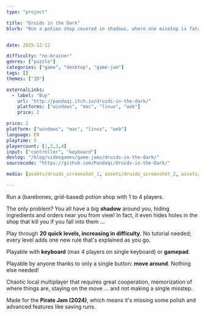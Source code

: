 ```yaml
---
type: "project"

title: "Druids in the Dark"
blurb: "Run a potion shop covered in shadows, where one misstep is fatal."


date: 2025-12-12

difficulty: "no-brainer"
genres: ["puzzle"]
categories: ["game", "desktop", "game-jam"]
tags: []
themes: ["2D"]

externalLinks:
  - label: "Buy"
    url: "http://pandaqi.itch.io/druids-in-the-dark/"
    platforms: ["windows", "mac", "linux", "web"]
    price: 2

price: 2
platform: ["windows", "mac", "linux", "web"]
language: EN
playtime: 5
playercount: [1,2,3,4]
input: ["controller", "keyboard"]
devlog: "/blog/videogames/game-jams/druids-in-the-dark/"
sourcecode: "https://github.com/Pandaqi/Druids-in-the-Dark/"

media: [assets/druids_screenshot_1, assets/druids_screenshot_2, assets/druids_screenshot_3]

---
```


Run a (barebones, grid-based) potion shop with 1 to 4 players. 

The only problem? You all have a big **shadow** around you, hiding ingredients and orders near you from view! In fact, it even hides holes in the shop that kill you if you fall into them ...

Play through **20 quick levels, increasing in difficulty**. No tutorial needed; every level adds one new rule that's explained as you go.

Playable with **keyboard** (max 4 players on single keyboard) or **gamepad**.

Playable by anyone thanks to only a single button: **move around**. Nothing else needed!

Chaotic local multiplayer that requires great cooperation, memorization of where things are, staying on the move ... and not making a single misstep.

Made for the **Pirate Jam (2024)**, which means it's missing some polish and advanced features like saving runs.